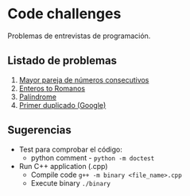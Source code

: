# Code challenges

Problemas de entrevistas de programación.

## Listado de problemas

1. [Mayor pareja de números consecutivos](./probrem_0001/README.md)
2. [Enteros to Romanos](./problem_0002/README.md)
3. [Palíndrome](./problem_0003/README.md)
4. [Primer duplicado (Google)](./problem_0004/README.md)

## Sugerencias

- Test para comprobar el código:
   - python comment - `python -m doctest`
- Run C++ application (.cpp)
  - Compile code `g++ -m binary <file_name>.cpp`
  - Execute binary `./binary`
